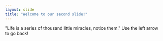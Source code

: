 ```yaml
---
layout: slide
title: "Welcome to our second slide!"
---
```

"Life is a series of thousand little miracles, notice them."
Use the left arrow to go back!
